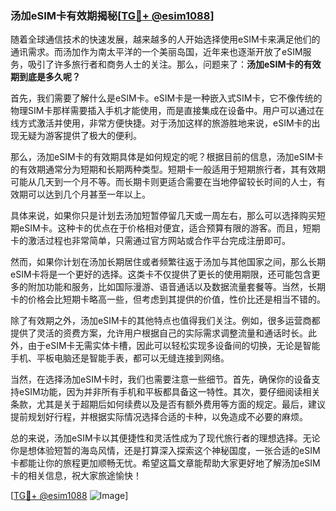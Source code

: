 ### 汤加eSIM卡有效期揭秘[[TG💪+ @esim1088](https://t.me/s/esim1088)]

随着全球通信技术的快速发展，越来越多的人开始选择使用eSIM卡来满足他们的通讯需求。而汤加作为南太平洋的一个美丽岛国，近年来也逐渐开放了eSIM服务，吸引了许多旅行者和商务人士的关注。那么，问题来了：**汤加eSIM卡的有效期到底是多久呢？**

首先，我们需要了解什么是eSIM卡。eSIM卡是一种嵌入式SIM卡，它不像传统的物理SIM卡那样需要插入手机才能使用，而是直接集成在设备中。用户可以通过在线方式激活并使用，非常方便快捷。对于汤加这样的旅游胜地来说，eSIM卡的出现无疑为游客提供了极大的便利。

那么，汤加eSIM卡的有效期具体是如何规定的呢？根据目前的信息，汤加eSIM卡的有效期通常分为短期和长期两种类型。短期卡一般适用于短期旅行者，其有效期可能从几天到一个月不等。而长期卡则更适合需要在当地停留较长时间的人士，有效期可以达到几个月甚至一年以上。

具体来说，如果你只是计划去汤加短暂停留几天或一周左右，那么可以选择购买短期eSIM卡。这种卡的优点在于价格相对便宜，适合预算有限的游客。而且，短期卡的激活过程也非常简单，只需通过官方网站或合作平台完成注册即可。

然而，如果你计划在汤加长期居住或者频繁往返于汤加与其他国家之间，那么长期eSIM卡将是一个更好的选择。这类卡不仅提供了更长的使用期限，还可能包含更多的附加功能和服务，比如国际漫游、语音通话以及数据流量套餐等。当然，长期卡的价格会比短期卡略高一些，但考虑到其提供的价值，性价比还是相当不错的。

除了有效期之外，汤加eSIM卡的其他特点也值得我们关注。例如，很多运营商都提供了灵活的资费方案，允许用户根据自己的实际需求调整流量和通话时长。此外，由于eSIM卡无需实体卡槽，因此可以轻松实现多设备间的切换，无论是智能手机、平板电脑还是智能手表，都可以无缝连接到网络。

当然，在选择汤加eSIM卡时，我们也需要注意一些细节。首先，确保你的设备支持eSIM功能，因为并非所有手机和平板都具备这一特性。其次，要仔细阅读相关条款，尤其是关于超期后如何续费以及是否有额外费用等方面的规定。最后，建议提前规划好行程，并根据实际情况选择合适的卡种，以免造成不必要的麻烦。

总的来说，汤加eSIM卡以其便捷性和灵活性成为了现代旅行者的理想选择。无论你是想体验短暂的海岛风情，还是打算深入探索这个神秘国度，一张合适的eSIM卡都能让你的旅程更加顺畅无忧。希望这篇文章能帮助大家更好地了解汤加eSIM卡的相关信息，祝大家旅途愉快！

[[TG💪+ @esim1088](https://t.me/s/esim1088) ![Image](https://i.postimg.cc/4NQfJmqS/Snipaste-2025-05-13-00-14-12.png)]